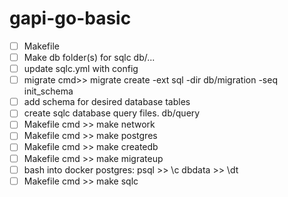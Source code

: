 # gapi-go-basic
- [ ] Makefile
- [ ] Make db folder(s) for sqlc db/...
- [ ] update sqlc.yml with config
- [ ] migrate cmd>> migrate create -ext sql -dir db/migration -seq init_schema
- [ ] add schema for desired database tables
- [ ] create sqlc database query files. db/query
- [ ] Makefile cmd >> make network
- [ ] Makefile cmd >> make postgres
- [ ] Makefile cmd >> make createdb
- [ ] Makefile cmd >> make migrateup
- [ ] bash into docker postgres: psql >> \c dbdata >> \dt
- [ ] Makefile cmd >> make sqlc